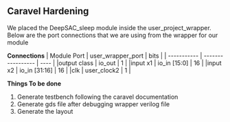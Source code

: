 ## Caravel Hardening 
We placed the DeepSAC_sleep module inside the user_project_wrapper. Below are the port connections that we are using from the wrapper for our module

**Connections**
| Module Port | user_wrapper_port | bits |
| ----------- | ----------------- | ---- |
|output class | io_out            | 1    |
|input x1     | io_in [15:0]      | 16   |
|input x2     | io_in [31:16]     | 16   |
|clk          | user_clock2       | 1    |

**Things To be done**
1. Generate testbench following the caravel documentation 
2. Generate gds file after debugging wrapper verilog file 
3. Generate the layout 
